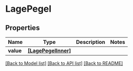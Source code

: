 # LagePegel


## Properties
Name | Type | Description | Notes
------------ | ------------- | ------------- | -------------
**value** | [**[LagePegelInner]**](LagePegelInner.md) |  | 

[[Back to Model list]](../README.md#documentation-for-models) [[Back to API list]](../README.md#documentation-for-api-endpoints) [[Back to README]](../README.md)


